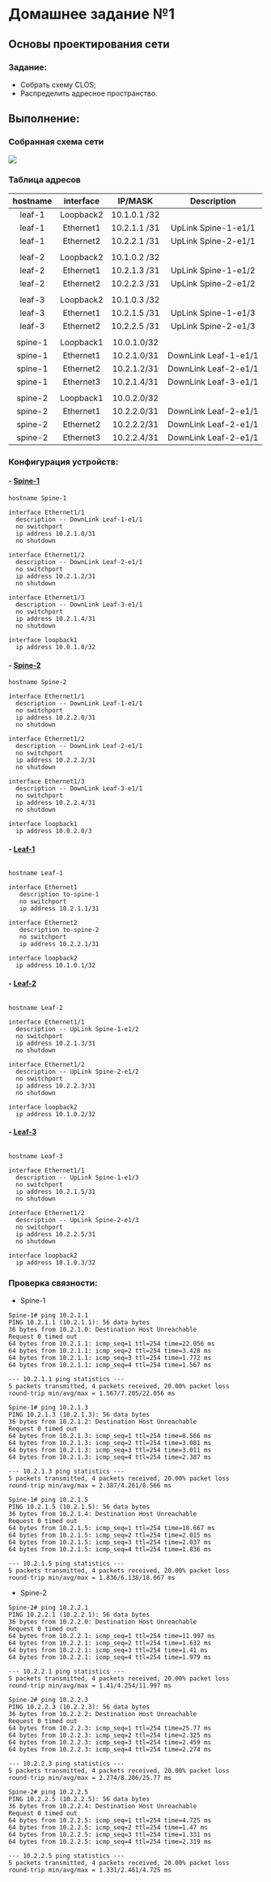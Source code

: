 # Домашнее задание №1
## Основы проектирования сети

### Задание:
- Собрать схему CLOS;
- Распределить адресное пространство.

## Выполнение:

### Собранная схема сети

![](Images/Scheme_CLOS.png)

### Таблица адресов
| hostname | interface |   IP/MASK   | Description |
| :------: | :-------: | :----------: | :---------: |
|  leaf-1  | Loopback2 | 10.1.0.1 /32 |            |
|  leaf-1  | Ethernet1 | 10.2.1.1 /31 | UpLink Spine-1-e1/1 |
|  leaf-1  | Ethernet2 | 10.2.2.1 /31 | UpLink Spine-2-e1/1 |
|          |          |              |            |
|  leaf-2  | Loopback2 | 10.1.0.2 /32 |            |
|  leaf-2  | Ethernet1 | 10.2.1.3 /31 | UpLink Spine-1-e1/2 |
|  leaf-2  | Ethernet2 | 10.2.2.3 /31 | UpLink Spine-2-e1/2 |
|          |          |              |            |
|  leaf-3  | Loopback2 | 10.1.0.3 /32 |            |
|  leaf-3  | Ethernet1 | 10.2.1.5 /31 | UpLink Spine-1-e1/3 |
|  leaf-3  | Ethernet2 | 10.2.2.5 /31 | UpLink Spine-2-e1/3 |
|          |          |              |            |
| spine-1 | Loopback1 | 10.0.1.0/32 |            |
| spine-1 | Ethernet1 | 10.2.1.0/31 |  DownLink Leaf-1-e1/1  |
| spine-1 | Ethernet2 | 10.2.1.2/31 |  DownLink Leaf-2-e1/1  |
| spine-1 | Ethernet3 | 10.2.1.4/31 |  DownLink Leaf-3-e1/1  |
|          |          |              |            |
| spine-2 | Loopback1 | 10.0.2.0/32 |            |
| spine-2 | Ethernet1 | 10.2.2.0/31 |  DownLink Leaf-2-e1/1  |
| spine-2 | Ethernet2 | 10.2.2.2/31 |  DownLink Leaf-2-e1/1  |
| spine-2 | Ethernet3 | 10.2.2.4/31 |  DownLink Leaf-2-e1/1  |

### Конфигурация устройств:

#### - [Spine-1](Config/Spine-1)
```
hostname Spine-1

interface Ethernet1/1
  description -- DownLink Leaf-1-e1/1
  no switchport
  ip address 10.2.1.0/31
  no shutdown

interface Ethernet1/2
  description -- DownLink Leaf-2-e1/1
  no switchport
  ip address 10.2.1.2/31
  no shutdown

interface Ethernet1/3
  description -- DownLink Leaf-3-e1/1
  no switchport
  ip address 10.2.1.4/31
  no shutdown

interface loopback1
  ip address 10.0.1.0/32

```

#### - [Spine-2](Config/Spine-2)

```
hostname Spine-2

interface Ethernet1/1
  description -- DownLink Leaf-1-e1/1
  no switchport
  ip address 10.2.2.0/31
  no shutdown

interface Ethernet1/2
  description -- DownLink Leaf-2-e1/1
  no switchport
  ip address 10.2.2.2/31
  no shutdown

interface Ethernet1/3
  description -- DownLink Leaf-3-e1/1
  no switchport
  ip address 10.2.2.4/31
  no shutdown

interface loopback1
  ip address 10.0.2.0/3

```

#### - [Leaf-1](Config/Leaf-1)

```

hostname Leaf-1

interface Ethernet1
   description to-spine-1
   no switchport
   ip address 10.2.1.1/31

interface Ethernet2
   description to-spine-2
   no switchport
   ip address 10.2.2.1/31
   
interface loopback2
  ip address 10.1.0.1/32

```

#### - [Leaf-2](Config/Leaf-2)

```

hostname Leaf-2

interface Ethernet1/1
  description -- UpLink Spine-1-e1/2
  no switchport
  ip address 10.2.1.3/31
  no shutdown

interface Ethernet1/2
  description -- UpLink Spine-2-e1/2
  no switchport
  ip address 10.2.2.3/31
  no shutdown

interface loopback2
  ip address 10.1.0.2/32

```

#### - [Leaf-3](Config/Leaf-3)

```

hostname Leaf-3

interface Ethernet1/1
  description -- UpLink Spine-1-e1/3
  no switchport
  ip address 10.2.1.5/31
  no shutdown

interface Ethernet1/2
  description -- UpLink Spine-2-e1/3
  no switchport
  ip address 10.2.2.5/31
  no shutdown

interface loopback2
  ip address 10.1.0.3/32

```
### Проверка связности:

- Spine-1
```
Spine-1# ping 10.2.1.1
PING 10.2.1.1 (10.2.1.1): 56 data bytes
36 bytes from 10.2.1.0: Destination Host Unreachable
Request 0 timed out
64 bytes from 10.2.1.1: icmp_seq=1 ttl=254 time=22.056 ms
64 bytes from 10.2.1.1: icmp_seq=2 ttl=254 time=3.428 ms
64 bytes from 10.2.1.1: icmp_seq=3 ttl=254 time=1.772 ms
64 bytes from 10.2.1.1: icmp_seq=4 ttl=254 time=1.567 ms

--- 10.2.1.1 ping statistics ---
5 packets transmitted, 4 packets received, 20.00% packet loss
round-trip min/avg/max = 1.567/7.205/22.056 ms
```

```
Spine-1# ping 10.2.1.3
PING 10.2.1.3 (10.2.1.3): 56 data bytes
36 bytes from 10.2.1.2: Destination Host Unreachable
Request 0 timed out
64 bytes from 10.2.1.3: icmp_seq=1 ttl=254 time=8.566 ms
64 bytes from 10.2.1.3: icmp_seq=2 ttl=254 time=3.081 ms
64 bytes from 10.2.1.3: icmp_seq=3 ttl=254 time=3.011 ms
64 bytes from 10.2.1.3: icmp_seq=4 ttl=254 time=2.387 ms

--- 10.2.1.3 ping statistics ---
5 packets transmitted, 4 packets received, 20.00% packet loss
round-trip min/avg/max = 2.387/4.261/8.566 ms

```

```
Spine-1# ping 10.2.1.5
PING 10.2.1.5 (10.2.1.5): 56 data bytes
36 bytes from 10.2.1.4: Destination Host Unreachable
Request 0 timed out
64 bytes from 10.2.1.5: icmp_seq=1 ttl=254 time=18.667 ms
64 bytes from 10.2.1.5: icmp_seq=2 ttl=254 time=2.015 ms
64 bytes from 10.2.1.5: icmp_seq=3 ttl=254 time=2.037 ms
64 bytes from 10.2.1.5: icmp_seq=4 ttl=254 time=1.836 ms

--- 10.2.1.5 ping statistics ---
5 packets transmitted, 4 packets received, 20.00% packet loss
round-trip min/avg/max = 1.836/6.138/18.667 ms

```

- Spine-2
```
Spine-2# ping 10.2.2.1
PING 10.2.2.1 (10.2.2.1): 56 data bytes
36 bytes from 10.2.2.0: Destination Host Unreachable
Request 0 timed out
64 bytes from 10.2.2.1: icmp_seq=1 ttl=254 time=11.997 ms
64 bytes from 10.2.2.1: icmp_seq=2 ttl=254 time=1.632 ms
64 bytes from 10.2.2.1: icmp_seq=3 ttl=254 time=1.41 ms
64 bytes from 10.2.2.1: icmp_seq=4 ttl=254 time=1.979 ms

--- 10.2.2.1 ping statistics ---
5 packets transmitted, 4 packets received, 20.00% packet loss
round-trip min/avg/max = 1.41/4.254/11.997 ms

```

```
Spine-2# ping 10.2.2.3
PING 10.2.2.3 (10.2.2.3): 56 data bytes
36 bytes from 10.2.2.2: Destination Host Unreachable
Request 0 timed out
64 bytes from 10.2.2.3: icmp_seq=1 ttl=254 time=25.77 ms
64 bytes from 10.2.2.3: icmp_seq=2 ttl=254 time=2.325 ms
64 bytes from 10.2.2.3: icmp_seq=3 ttl=254 time=2.459 ms
64 bytes from 10.2.2.3: icmp_seq=4 ttl=254 time=2.274 ms

--- 10.2.2.3 ping statistics ---
5 packets transmitted, 4 packets received, 20.00% packet loss
round-trip min/avg/max = 2.274/8.206/25.77 ms

```

```
Spine-2# ping 10.2.2.5
PING 10.2.2.5 (10.2.2.5): 56 data bytes
36 bytes from 10.2.2.4: Destination Host Unreachable
Request 0 timed out
64 bytes from 10.2.2.5: icmp_seq=1 ttl=254 time=4.725 ms
64 bytes from 10.2.2.5: icmp_seq=2 ttl=254 time=1.47 ms
64 bytes from 10.2.2.5: icmp_seq=3 ttl=254 time=1.331 ms
64 bytes from 10.2.2.5: icmp_seq=4 ttl=254 time=2.319 ms

--- 10.2.2.5 ping statistics ---
5 packets transmitted, 4 packets received, 20.00% packet loss
round-trip min/avg/max = 1.331/2.461/4.725 ms

```


